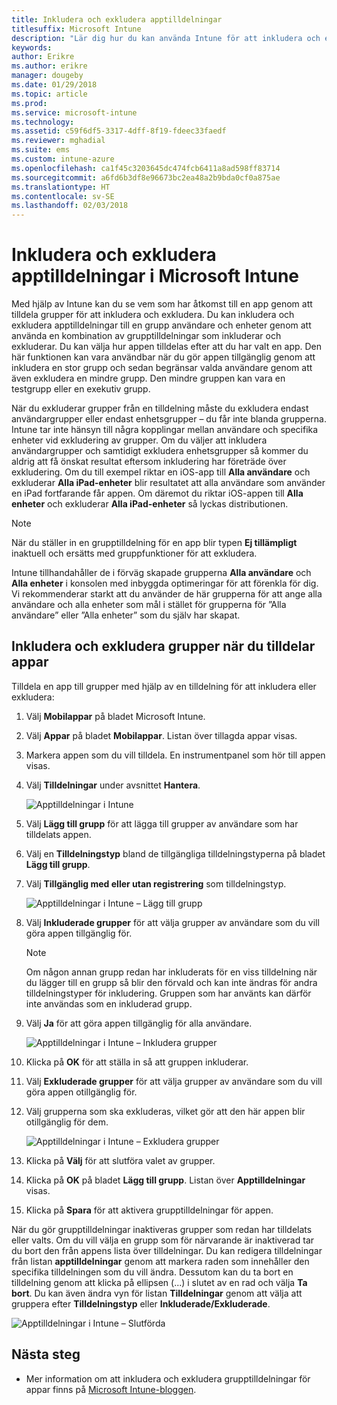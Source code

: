 ```yaml
---
title: Inkludera och exkludera apptilldelningar
titlesuffix: Microsoft Intune
description: "Lär dig hur du kan använda Intune för att inkludera och exkludera apptilldelningar."
keywords: 
author: Erikre
ms.author: erikre
manager: dougeby
ms.date: 01/29/2018
ms.topic: article
ms.prod: 
ms.service: microsoft-intune
ms.technology: 
ms.assetid: c59f6df5-3317-4dff-8f19-fdeec33faedf
ms.reviewer: mghadial
ms.suite: ems
ms.custom: intune-azure
ms.openlocfilehash: ca1f45c3203645dc474fcb6411a8ad598ff83714
ms.sourcegitcommit: a6fd6b3df8e96673bc2ea48a2b9bda0cf0a875ae
ms.translationtype: HT
ms.contentlocale: sv-SE
ms.lasthandoff: 02/03/2018
---
```

# <a name="include-and-exclude-app-assignments-in-microsoft-intune"></a>Inkludera och exkludera apptilldelningar i Microsoft Intune

Med hjälp av Intune kan du se vem som har åtkomst till en app genom att tilldela grupper för att inkludera och exkludera. Du kan inkludera och exkludera apptilldelningar till en grupp användare och enheter genom att använda en kombination av grupptilldelningar som inkluderar och exkluderar. Du kan välja hur appen tilldelas efter att du har valt en app. Den här funktionen kan vara användbar när du gör appen tillgänglig genom att inkludera en stor grupp och sedan begränsar valda användare genom att även exkludera en mindre grupp. Den mindre gruppen kan vara en testgrupp eller en exekutiv grupp. 

När du exkluderar grupper från en tilldelning måste du exkludera endast användargrupper eller endast enhetsgrupper – du får inte blanda grupperna. Intune tar inte hänsyn till några kopplingar mellan användare och specifika enheter vid exkludering av grupper. Om du väljer att inkludera användargrupper och samtidigt exkludera enhetsgrupper så kommer du aldrig att få önskat resultat eftersom inkludering har företräde över exkludering. Om du till exempel riktar en iOS-app till **Alla användare** och exkluderar **Alla iPad-enheter** blir resultatet att alla användare som använder en iPad fortfarande får appen. Om däremot du riktar iOS-appen till **Alla enheter** och exkluderar **Alla iPad-enheter** så lyckas distributionen.  

>[!NOTE]
>När du ställer in en grupptilldelning för en app blir typen **Ej tillämpligt** inaktuell och ersätts med gruppfunktioner för att exkludera. 
>
>Intune tillhandahåller de i förväg skapade grupperna **Alla användare** och **Alla enheter** i konsolen med inbyggda optimeringar för att förenkla för dig. Vi rekommenderar starkt att du använder de här grupperna för att ange alla användare och alla enheter som mål i stället för grupperna för ”Alla användare” eller ”Alla enheter” som du själv har skapat.  

## <a name="including-and-excluding-groups-when-assigning-apps"></a>Inkludera och exkludera grupper när du tilldelar appar 
Tilldela en app till grupper med hjälp av en tilldelning för att inkludera eller exkludera:
1. Välj **Mobilappar** på bladet Microsoft Intune.
2. Välj **Appar** på bladet **Mobilappar**. Listan över tillagda appar visas.
3. Markera appen som du vill tilldela. En instrumentpanel som hör till appen visas. 
4. Välj **Tilldelningar** under avsnittet **Hantera**. 

    ![Apptilldelningar i Intune](./media/apps-inc-exl-01.png)
5. Välj **Lägg till grupp** för att lägga till grupper av användare som har tilldelats appen. 
6. Välj en **Tilldelningstyp** bland de tillgängliga tilldelningstyperna på bladet **Lägg till grupp**.
7. Välj **Tillgänglig med eller utan registrering** som tilldelningstyp.

    ![Apptilldelningar i Intune – Lägg till grupp](./media/apps-inc-exl-02.png)
8. Välj **Inkluderade grupper** för att välja grupper av användare som du vill göra appen tillgänglig för.

    >[!NOTE]
    >Om någon annan grupp redan har inkluderats för en viss tilldelning när du lägger till en grupp så blir den förvald och kan inte ändras för andra tilldelningstyper för inkludering. Gruppen som har använts kan därför inte användas som en inkluderad grupp.

9. Välj **Ja** för att göra appen tillgänglig för alla användare.

    ![Apptilldelningar i Intune – Inkludera grupper](./media/apps-inc-exl-03.png)
10. Klicka på **OK** för att ställa in så att gruppen inkluderar.
11. Välj **Exkluderade grupper** för att välja grupper av användare som du vill göra appen otillgänglig för. 
12. Välj grupperna som ska exkluderas, vilket gör att den här appen blir otillgänglig för dem.

    ![Apptilldelningar i Intune – Exkludera grupper](./media/apps-inc-exl-04.png)
13. Klicka på **Välj** för att slutföra valet av grupper.
14. Klicka på **OK** på bladet **Lägg till grupp**. Listan över **Apptilldelningar** visas.
15. Klicka på **Spara** för att aktivera grupptilldelningar för appen.

När du gör grupptilldelningar inaktiveras grupper som redan har tilldelats eller valts. Om du vill välja en grupp som för närvarande är inaktiverad tar du bort den från appens lista över tilldelningar. Du kan redigera tilldelningar från listan **apptilldelningar** genom att markera raden som innehåller den specifika tilldelningen som du vill ändra. Dessutom kan du ta bort en tilldelning genom att klicka på ellipsen (...) i slutet av en rad och välja **Ta bort**. Du kan även ändra vyn för listan **Tilldelningar** genom att välja att gruppera efter **Tilldelningstyp** eller **Inkluderade/Exkluderade**.

![Apptilldelningar i Intune – Slutförda](./media/apps-inc-exl-05.png)

## <a name="next-steps"></a>Nästa steg

* Mer information om att inkludera och exkludera grupptilldelningar för appar finns på [Microsoft Intune-bloggen](https://aka.ms/new_app_assignment_process).

